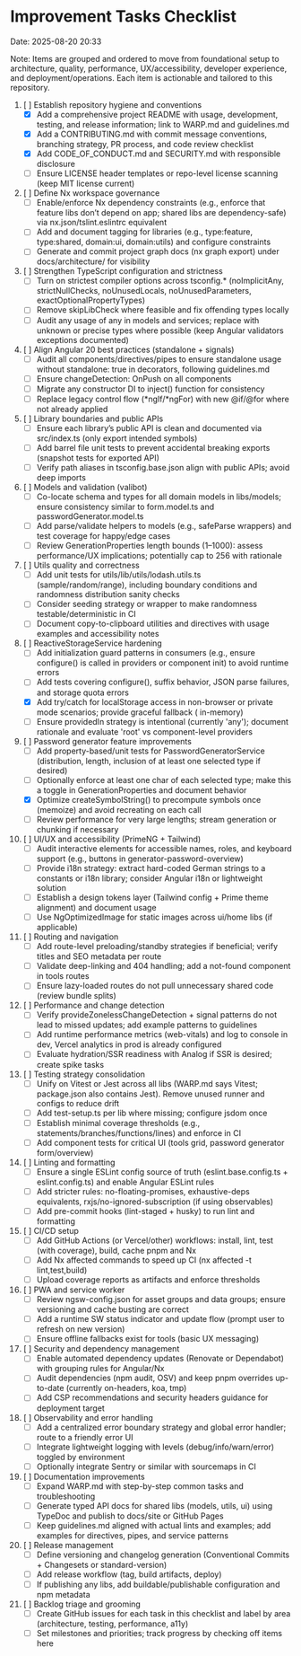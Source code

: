 # Improvement Tasks Checklist

Date: 2025-08-20 20:33

Note: Items are grouped and ordered to move from foundational setup to architecture, quality, performance,
UX/accessibility, developer experience, and deployment/operations. Each item is actionable and tailored to this
repository.

1. [ ] Establish repository hygiene and conventions
    - [x] Add a comprehensive project README with usage, development, testing, and release information; link to WARP.md
      and guidelines.md
    - [x] Add a CONTRIBUTING.md with commit message conventions, branching strategy, PR process, and code review
      checklist
    - [x] Add CODE_OF_CONDUCT.md and SECURITY.md with responsible disclosure
    - [ ] Ensure LICENSE header templates or repo-level license scanning (keep MIT license current)

2. [ ] Define Nx workspace governance
    - [ ] Enable/enforce Nx dependency constraints (e.g., enforce that feature libs don’t depend on app; shared libs are
      dependency-safe) via nx.json/tslint.eslintrc equivalent
    - [ ] Add and document tagging for libraries (e.g., type:feature, type:shared, domain:ui, domain:utils) and
      configure constraints
    - [ ] Generate and commit project graph docs (nx graph export) under docs/architecture/ for visibility

3. [ ] Strengthen TypeScript configuration and strictness
    - [ ] Turn on strictest compiler options across tsconfig.* (noImplicitAny, strictNullChecks, noUnusedLocals,
      noUnusedParameters, exactOptionalPropertyTypes)
    - [ ] Remove skipLibCheck where feasible and fix offending types locally
    - [ ] Audit any usage of any in models and services; replace with unknown or precise types where possible (keep
      Angular validators exceptions documented)

4. [ ] Align Angular 20 best practices (standalone + signals)
    - [ ] Audit all components/directives/pipes to ensure standalone usage without standalone: true in decorators,
      following guidelines.md
    - [ ] Ensure changeDetection: OnPush on all components
    - [ ] Migrate any constructor DI to inject() function for consistency
    - [ ] Replace legacy control flow (*ngIf/*ngFor) with new @if/@for where not already applied

5. [ ] Library boundaries and public APIs
    - [ ] Ensure each library’s public API is clean and documented via src/index.ts (only export intended symbols)
    - [ ] Add barrel file unit tests to prevent accidental breaking exports (snapshot tests for exported API)
    - [ ] Verify path aliases in tsconfig.base.json align with public APIs; avoid deep imports

6. [ ] Models and validation (valibot)
    - [ ] Co-locate schema and types for all domain models in libs/models; ensure consistency similar to form.model.ts
      and passwordGenerator.model.ts
    - [ ] Add parse/validate helpers to models (e.g., safeParse wrappers) and test coverage for happy/edge cases
    - [ ] Review GenerationProperties length bounds (1–1000): assess performance/UX implications; potentially cap to 256
      with rationale

7. [ ] Utils quality and correctness
    - [ ] Add unit tests for utils/lib/utils/lodash.utils.ts (sample/random/range), including boundary conditions and
      randomness distribution sanity checks
    - [ ] Consider seeding strategy or wrapper to make randomness testable/deterministic in CI
    - [ ] Document copy-to-clipboard utilities and directives with usage examples and accessibility notes

8. [ ] ReactiveStorageService hardening
    - [ ] Add initialization guard patterns in consumers (e.g., ensure configure() is called in providers or component
      init) to avoid runtime errors
    - [ ] Add tests covering configure(), suffix behavior, JSON parse failures, and storage quota errors
    - [x] Add try/catch for localStorage access in non-browser or private mode scenarios; provide graceful fallback (
      in-memory)
    - [ ] Ensure providedIn strategy is intentional (currently 'any'); document rationale and evaluate 'root' vs
      component-level providers

9. [ ] Password generator feature improvements
    - [ ] Add property-based/unit tests for PasswordGeneratorService (distribution, length, inclusion of at least one
      selected type if desired)
    - [ ] Optionally enforce at least one char of each selected type; make this a toggle in GenerationProperties and
      document behavior
    - [x] Optimize createSymbolString() to precompute symbols once (memoize) and avoid recreating on each call
    - [ ] Review performance for very large lengths; stream generation or chunking if necessary

10. [ ] UI/UX and accessibility (PrimeNG + Tailwind)
    - [ ] Audit interactive elements for accessible names, roles, and keyboard support (e.g., buttons in
      generator-password-overview)
    - [ ] Provide i18n strategy: extract hard-coded German strings to a constants or i18n library; consider Angular i18n
      or lightweight solution
    - [ ] Establish a design tokens layer (Tailwind config + Prime theme alignment) and document usage
    - [ ] Use NgOptimizedImage for static images across ui/home libs (if applicable)

11. [ ] Routing and navigation
    - [ ] Add route-level preloading/standby strategies if beneficial; verify titles and SEO metadata per route
    - [ ] Validate deep-linking and 404 handling; add a not-found component in tools routes
    - [ ] Ensure lazy-loaded routes do not pull unnecessary shared code (review bundle splits)

12. [ ] Performance and change detection
    - [ ] Verify provideZonelessChangeDetection + signal patterns do not lead to missed updates; add example patterns to
      guidelines
    - [ ] Add runtime performance metrics (web-vitals) and log to console in dev, Vercel analytics in prod is already
      configured
    - [ ] Evaluate hydration/SSR readiness with Analog if SSR is desired; create spike tasks

13. [ ] Testing strategy consolidation
    - [ ] Unify on Vitest or Jest across all libs (WARP.md says Vitest; package.json also contains Jest). Remove unused
      runner and configs to reduce drift
    - [ ] Add test-setup.ts per lib where missing; configure jsdom once
    - [ ] Establish minimal coverage thresholds (e.g., statements/branches/functions/lines) and enforce in CI
    - [ ] Add component tests for critical UI (tools grid, password generator form/overview)

14. [ ] Linting and formatting
    - [ ] Ensure a single ESLint config source of truth (eslint.base.config.ts + eslint.config.ts) and enable Angular
      ESLint rules
    - [ ] Add stricter rules: no-floating-promises, exhaustive-deps equivalents, rxjs/no-ignored-subscription (if using
      observables)
    - [ ] Add pre-commit hooks (lint-staged + husky) to run lint and formatting

15. [ ] CI/CD setup
    - [ ] Add GitHub Actions (or Vercel/other) workflows: install, lint, test (with coverage), build, cache pnpm and Nx
    - [ ] Add Nx affected commands to speed up CI (nx affected -t lint,test,build)
    - [ ] Upload coverage reports as artifacts and enforce thresholds

16. [ ] PWA and service worker
    - [ ] Review ngsw-config.json for asset groups and data groups; ensure versioning and cache busting are correct
    - [ ] Add a runtime SW status indicator and update flow (prompt user to refresh on new version)
    - [ ] Ensure offline fallbacks exist for tools (basic UX messaging)

17. [ ] Security and dependency management
    - [ ] Enable automated dependency updates (Renovate or Dependabot) with grouping rules for Angular/Nx
    - [ ] Audit dependencies (npm audit, OSV) and keep pnpm overrides up-to-date (currently on-headers, koa, tmp)
    - [ ] Add CSP recommendations and security headers guidance for deployment target

18. [ ] Observability and error handling
    - [ ] Add a centralized error boundary strategy and global error handler; route to a friendly error UI
    - [ ] Integrate lightweight logging with levels (debug/info/warn/error) toggled by environment
    - [ ] Optionally integrate Sentry or similar with sourcemaps in CI

19. [ ] Documentation improvements
    - [ ] Expand WARP.md with step-by-step common tasks and troubleshooting
    - [ ] Generate typed API docs for shared libs (models, utils, ui) using TypeDoc and publish to docs/site or GitHub
      Pages
    - [ ] Keep guidelines.md aligned with actual lints and examples; add examples for directives, pipes, and service
      patterns

20. [ ] Release management
    - [ ] Define versioning and changelog generation (Conventional Commits + Changesets or standard-version)
    - [ ] Add release workflow (tag, build artifacts, deploy)
    - [ ] If publishing any libs, add buildable/publishable configuration and npm metadata

21. [ ] Backlog triage and grooming
    - [ ] Create GitHub issues for each task in this checklist and label by area (architecture, testing, performance,
      a11y)
    - [ ] Set milestones and priorities; track progress by checking off items here
